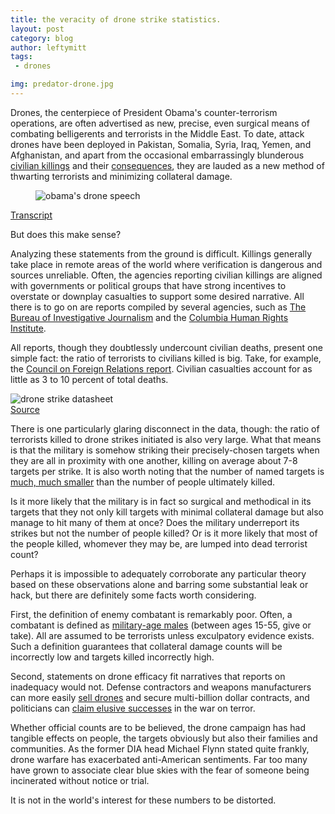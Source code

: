 ```yaml
---
title: the veracity of drone strike statistics.
layout: post
category: blog 
author: leftymitt
tags: 
 - drones

img: predator-drone.jpg
---
```


Drones, the centerpiece of President Obama's counter-terrorism operations, are
often advertised as new, precise, even surgical means of combating belligerents
and terrorists in the Middle East. To date, attack drones have been deployed in
Pakistan, Somalia, Syria, Iraq, Yemen, and Afghanistan, and apart from the
occasional embarrassingly blunderous [civilian
killings](http://www.aljazeera.com/indepth/features/2014/01/yemenis-seek-justice-wedding-drone-strike-201418135352298935.html)
and their
[consequences](https://www.propublica.org/article/hearts-minds-and-dollars-condolence-payments-in-the-drone-strike-age),
they are lauded as a new method of thwarting terrorists and minimizing
collateral damage. 

<div class="uk-text-center"><div class="uk-thumbnail">
  <figure class="uk-overlay uk-overlay-hover">
    <img src="https://img.youtube.com/vi/Z1tz9XiqqMQ/hqdefault.jpg" 
         alt="obama's drone speech">
    <div class="uk-overlay-panel uk-overlay-fade uk-overlay-background
                uk-flex uk-flex-center uk-flex-middle">
      <i class="uk-contrast uk-icon-play-circle uk-icon-large"></i>
    </div>
    <a class="uk-position-cover" data-uk-lightbox
      href="https://www.youtube.com/watch?v=Z1tz9XiqqMQ">
    </a>
  </figure>
  <div class="uk-thumbnail-caption">
    <a href="https://www.nytimes.com/2013/05/24/us/politics/transcript-of-obamas-speech-on-drone-policy.html">Transcript</a>
  </div>
</div></div>

But does this make sense? 

Analyzing these statements from the ground is difficult. Killings generally
take place in remote areas of the world where verification is dangerous and
sources unreliable. Often, the agencies reporting civilian killings are aligned
with governments or political groups that have strong incentives to overstate
or downplay casualties to support some desired narrative. All there is to go on
are reports compiled by several agencies, such as [The Bureau of Investigative
Journalism](https://www.thebureauinvestigates.com/category/projects/drones/drones-graphs/)
and the [Columbia Human Rights
Institute](http://web.law.columbia.edu/human-rights-institute/counterterrorism/drone-strikes/counting-drone-strike-deaths). 

All reports, though they doubtlessly undercount civilian deaths, present one
simple fact: the ratio of terrorists to civilians killed is big. Take, for
example, the [Council on Foreign Relations
report](http://i.cfr.org/content/publications/attachments/Drones_CSR65.pdf).
Civilian casualties account for as little as 3 to 10 percent of total deaths. 

<div class="uk-align-medium-right uk-text-center"><div class="uk-thumbnail">
  <img src="{{ site.images }}/drone-table.svg" alt="drone strike datasheet">
  <div class="uk-thumbnail-caption">
    <a href="http://i.cfr.org/content/publications/attachments/Drones_CSR65.pdf">Source</a> 
  </div>
</div></div>

There is one particularly glaring disconnect in the data, though: the ratio of
terrorists killed to drone strikes initiated is also very large. What that
means is that the military is somehow striking their precisely-chosen targets
when they are all in proximity with one another, killing on average about 7-8
targets per strike. It is also worth noting that the number of named targets is
[much, much
smaller](http://www.theguardian.com/us-news/2014/nov/24/-sp-us-drone-strikes-kill-1147)
than the number of people ultimately killed. 

Is it more likely that the military is in fact so surgical and methodical in
its targets that they not only kill targets with minimal collateral damage but
also manage to hit many of them at once? Does the military underreport its
strikes but not the number of people killed? Or is it more likely that most of
the people killed, whomever they may be, are lumped into dead terrorist count? 

Perhaps it is impossible to adequately corroborate any particular theory based
on these observations alone and barring some substantial leak or hack, but
there are definitely some facts worth considering. 

First, the definition of enemy combatant is remarkably poor. Often, a combatant
is defined as [military-age
males](http://www.nytimes.com/2012/05/29/world/obamas-leadership-in-war-on-al-qaeda.html?pagewanted=1&_r=1)
(between ages 15-55, give or take). All are assumed to be terrorists unless
exculpatory evidence exists. Such a definition guarantees that collateral
damage counts will be incorrectly low and targets killed incorrectly high. 

Second, statements on drone efficacy fit narratives that reports on inadequacy
would not. Defense contractors and weapons manufacturers can more easily [sell
drones](https://breakingdefense.com/tag/foreign-military-sales/) and secure
multi-billion dollar contracts, and politicians can [claim elusive
successes](http://america.aljazeera.com/articles/2014/9/11/obama-yemen-somaliamodels.html)
in the war on terror. 

Whether official counts are to be believed, the drone campaign has had tangible
effects on people, the targets obviously but also their families and
communities. As the former DIA head Michael Flynn stated quite frankly, drone
warfare has exacerbated anti-American sentiments. Far too many have grown to
associate clear blue skies with the fear of someone being incinerated without
notice or trial. 

It is not in the world's interest for these numbers to be distorted. 
